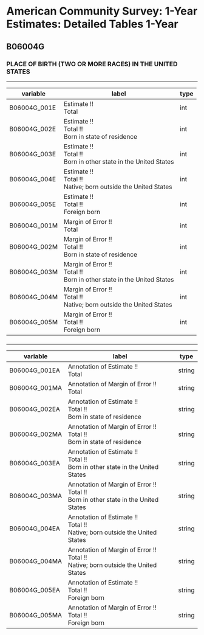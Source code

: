 # American Community Survey: 1-Year Estimates: Detailed Tables 1-Year

## B06004G

### PLACE OF BIRTH (TWO OR MORE RACES) IN THE UNITED STATES

___

| variable | label | type |
| ----- | ----- | ----- |
| B06004G_001E | Estimate !!<br>Total | int |
| B06004G_002E | Estimate !!<br>Total !!<br>Born in state of residence | int |
| B06004G_003E | Estimate !!<br>Total !!<br>Born in other state in the United States | int |
| B06004G_004E | Estimate !!<br>Total !!<br>Native; born outside the United States | int |
| B06004G_005E | Estimate !!<br>Total !!<br>Foreign born | int |
| B06004G_001M | Margin of Error !!<br>Total | int |
| B06004G_002M | Margin of Error !!<br>Total !!<br>Born in state of residence | int |
| B06004G_003M | Margin of Error !!<br>Total !!<br>Born in other state in the United States | int |
| B06004G_004M | Margin of Error !!<br>Total !!<br>Native; born outside the United States | int |
| B06004G_005M | Margin of Error !!<br>Total !!<br>Foreign born | int |
### 

___

| variable | label | type |
| ----- | ----- | ----- |
| B06004G_001EA | Annotation of Estimate !!<br>Total | string |
| B06004G_001MA | Annotation of Margin of Error !!<br>Total | string |
| B06004G_002EA | Annotation of Estimate !!<br>Total !!<br>Born in state of residence | string |
| B06004G_002MA | Annotation of Margin of Error !!<br>Total !!<br>Born in state of residence | string |
| B06004G_003EA | Annotation of Estimate !!<br>Total !!<br>Born in other state in the United States | string |
| B06004G_003MA | Annotation of Margin of Error !!<br>Total !!<br>Born in other state in the United States | string |
| B06004G_004EA | Annotation of Estimate !!<br>Total !!<br>Native; born outside the United States | string |
| B06004G_004MA | Annotation of Margin of Error !!<br>Total !!<br>Native; born outside the United States | string |
| B06004G_005EA | Annotation of Estimate !!<br>Total !!<br>Foreign born | string |
| B06004G_005MA | Annotation of Margin of Error !!<br>Total !!<br>Foreign born | string |

